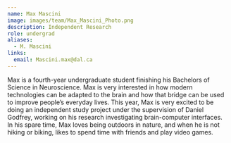 ```yaml
---
name: Max Mascini
image: images/team/Max_Mascini_Photo.png
description: Independent Research
role: undergrad
aliases:
  - M. Mascini
links:
  email: Mascini.max@dal.ca
---
```


Max is a fourth-year undergraduate student finishing his Bachelors of Science in Neuroscience. Max is very interested in how modern technologies can be adapted to the brain and how that bridge can be used to improve people’s everyday lives. This year, Max is very excited to be doing an independent study project under the supervision of Daniel Godfrey, working on his research investigating brain-computer interfaces. In his spare time, Max loves being outdoors in nature, and when he is not hiking or biking, likes to spend time with friends and play video games.
